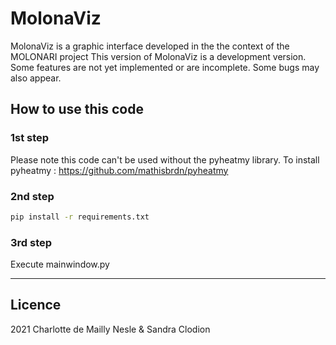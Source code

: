 # MolonaViz

MolonaViz is a graphic interface developed in the the context of the MOLONARI project 
This version of MolonaViz is a development version. Some features are not yet implemented or are incomplete.
Some bugs may also appear.

## How to use this code

### 1st step
Please note this code can't be used without the pyheatmy library. 
To install pyheatmy : https://github.com/mathisbrdn/pyheatmy

### 2nd step
```sh
pip install -r requirements.txt
```
### 3rd step
Execute mainwindow.py

***

## Licence

2021 Charlotte de Mailly Nesle & Sandra Clodion
